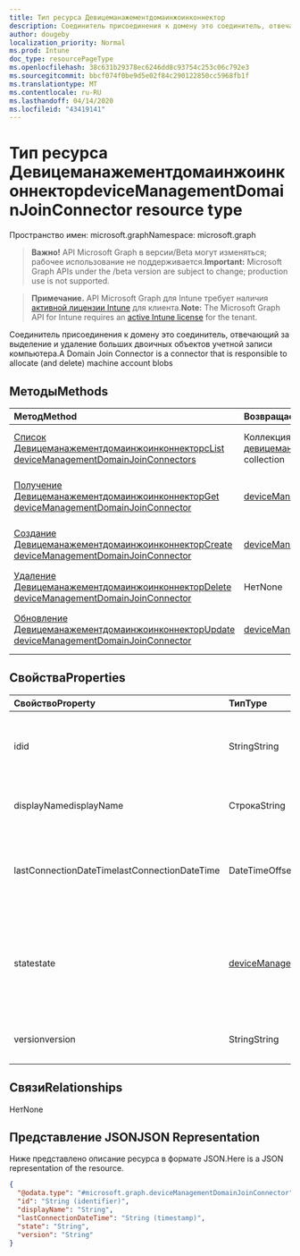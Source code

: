 ```yaml
---
title: Тип ресурса Девицеманажементдомаинжоинконнектор
description: Соединитель присоединения к домену это соединитель, отвечающий за выделение и удаление больших двоичных объектов учетной записи компьютера.
author: dougeby
localization_priority: Normal
ms.prod: Intune
doc_type: resourcePageType
ms.openlocfilehash: 38c631b29378ec6246dd8c93754c253c06c792e3
ms.sourcegitcommit: bbcf074f0be9d5e02f84c290122850cc5968fb1f
ms.translationtype: MT
ms.contentlocale: ru-RU
ms.lasthandoff: 04/14/2020
ms.locfileid: "43419141"
---
```

# <a name="devicemanagementdomainjoinconnector-resource-type"></a><span data-ttu-id="e58ce-103">Тип ресурса Девицеманажементдомаинжоинконнектор</span><span class="sxs-lookup"><span data-stu-id="e58ce-103">deviceManagementDomainJoinConnector resource type</span></span>

<span data-ttu-id="e58ce-104">Пространство имен: microsoft.graph</span><span class="sxs-lookup"><span data-stu-id="e58ce-104">Namespace: microsoft.graph</span></span>

> <span data-ttu-id="e58ce-105">**Важно!** API Microsoft Graph в версии/Beta могут изменяться; рабочее использование не поддерживается.</span><span class="sxs-lookup"><span data-stu-id="e58ce-105">**Important:** Microsoft Graph APIs under the /beta version are subject to change; production use is not supported.</span></span>

> <span data-ttu-id="e58ce-106">**Примечание.** API Microsoft Graph для Intune требует наличия [активной лицензии Intune](https://go.microsoft.com/fwlink/?linkid=839381) для клиента.</span><span class="sxs-lookup"><span data-stu-id="e58ce-106">**Note:** The Microsoft Graph API for Intune requires an [active Intune license](https://go.microsoft.com/fwlink/?linkid=839381) for the tenant.</span></span>

<span data-ttu-id="e58ce-107">Соединитель присоединения к домену это соединитель, отвечающий за выделение и удаление больших двоичных объектов учетной записи компьютера.</span><span class="sxs-lookup"><span data-stu-id="e58ce-107">A Domain Join Connector is a connector that is responsible to allocate (and delete) machine account blobs</span></span>

## <a name="methods"></a><span data-ttu-id="e58ce-108">Методы</span><span class="sxs-lookup"><span data-stu-id="e58ce-108">Methods</span></span>
|<span data-ttu-id="e58ce-109">Метод</span><span class="sxs-lookup"><span data-stu-id="e58ce-109">Method</span></span>|<span data-ttu-id="e58ce-110">Возвращаемый тип</span><span class="sxs-lookup"><span data-stu-id="e58ce-110">Return Type</span></span>|<span data-ttu-id="e58ce-111">Описание</span><span class="sxs-lookup"><span data-stu-id="e58ce-111">Description</span></span>|
|:---|:---|:---|
|[<span data-ttu-id="e58ce-112">Список Девицеманажементдомаинжоинконнекторс</span><span class="sxs-lookup"><span data-stu-id="e58ce-112">List deviceManagementDomainJoinConnectors</span></span>](../api/intune-odj-devicemanagementdomainjoinconnector-list.md)|<span data-ttu-id="e58ce-113">Коллекция [девицеманажементдомаинжоинконнектор](../resources/intune-odj-devicemanagementdomainjoinconnector.md)</span><span class="sxs-lookup"><span data-stu-id="e58ce-113">[deviceManagementDomainJoinConnector](../resources/intune-odj-devicemanagementdomainjoinconnector.md) collection</span></span>|<span data-ttu-id="e58ce-114">Список свойств и связей объектов [девицеманажементдомаинжоинконнектор](../resources/intune-odj-devicemanagementdomainjoinconnector.md) .</span><span class="sxs-lookup"><span data-stu-id="e58ce-114">List properties and relationships of the [deviceManagementDomainJoinConnector](../resources/intune-odj-devicemanagementdomainjoinconnector.md) objects.</span></span>|
|[<span data-ttu-id="e58ce-115">Получение Девицеманажементдомаинжоинконнектор</span><span class="sxs-lookup"><span data-stu-id="e58ce-115">Get deviceManagementDomainJoinConnector</span></span>](../api/intune-odj-devicemanagementdomainjoinconnector-get.md)|[<span data-ttu-id="e58ce-116">deviceManagementDomainJoinConnector</span><span class="sxs-lookup"><span data-stu-id="e58ce-116">deviceManagementDomainJoinConnector</span></span>](../resources/intune-odj-devicemanagementdomainjoinconnector.md)|<span data-ttu-id="e58ce-117">Чтение свойств и связей объекта [девицеманажементдомаинжоинконнектор](../resources/intune-odj-devicemanagementdomainjoinconnector.md) .</span><span class="sxs-lookup"><span data-stu-id="e58ce-117">Read properties and relationships of the [deviceManagementDomainJoinConnector](../resources/intune-odj-devicemanagementdomainjoinconnector.md) object.</span></span>|
|[<span data-ttu-id="e58ce-118">Создание Девицеманажементдомаинжоинконнектор</span><span class="sxs-lookup"><span data-stu-id="e58ce-118">Create deviceManagementDomainJoinConnector</span></span>](../api/intune-odj-devicemanagementdomainjoinconnector-create.md)|[<span data-ttu-id="e58ce-119">deviceManagementDomainJoinConnector</span><span class="sxs-lookup"><span data-stu-id="e58ce-119">deviceManagementDomainJoinConnector</span></span>](../resources/intune-odj-devicemanagementdomainjoinconnector.md)|<span data-ttu-id="e58ce-120">Создание нового объекта [девицеманажементдомаинжоинконнектор](../resources/intune-odj-devicemanagementdomainjoinconnector.md) .</span><span class="sxs-lookup"><span data-stu-id="e58ce-120">Create a new [deviceManagementDomainJoinConnector](../resources/intune-odj-devicemanagementdomainjoinconnector.md) object.</span></span>|
|[<span data-ttu-id="e58ce-121">Удаление Девицеманажементдомаинжоинконнектор</span><span class="sxs-lookup"><span data-stu-id="e58ce-121">Delete deviceManagementDomainJoinConnector</span></span>](../api/intune-odj-devicemanagementdomainjoinconnector-delete.md)|<span data-ttu-id="e58ce-122">Нет</span><span class="sxs-lookup"><span data-stu-id="e58ce-122">None</span></span>|<span data-ttu-id="e58ce-123">Удаляет объект [девицеманажементдомаинжоинконнектор](../resources/intune-odj-devicemanagementdomainjoinconnector.md).</span><span class="sxs-lookup"><span data-stu-id="e58ce-123">Deletes a [deviceManagementDomainJoinConnector](../resources/intune-odj-devicemanagementdomainjoinconnector.md).</span></span>|
|[<span data-ttu-id="e58ce-124">Обновление Девицеманажементдомаинжоинконнектор</span><span class="sxs-lookup"><span data-stu-id="e58ce-124">Update deviceManagementDomainJoinConnector</span></span>](../api/intune-odj-devicemanagementdomainjoinconnector-update.md)|[<span data-ttu-id="e58ce-125">deviceManagementDomainJoinConnector</span><span class="sxs-lookup"><span data-stu-id="e58ce-125">deviceManagementDomainJoinConnector</span></span>](../resources/intune-odj-devicemanagementdomainjoinconnector.md)|<span data-ttu-id="e58ce-126">Обновление свойств объекта [девицеманажементдомаинжоинконнектор](../resources/intune-odj-devicemanagementdomainjoinconnector.md) .</span><span class="sxs-lookup"><span data-stu-id="e58ce-126">Update the properties of a [deviceManagementDomainJoinConnector](../resources/intune-odj-devicemanagementdomainjoinconnector.md) object.</span></span>|

## <a name="properties"></a><span data-ttu-id="e58ce-127">Свойства</span><span class="sxs-lookup"><span data-stu-id="e58ce-127">Properties</span></span>
|<span data-ttu-id="e58ce-128">Свойство</span><span class="sxs-lookup"><span data-stu-id="e58ce-128">Property</span></span>|<span data-ttu-id="e58ce-129">Тип</span><span class="sxs-lookup"><span data-stu-id="e58ce-129">Type</span></span>|<span data-ttu-id="e58ce-130">Описание</span><span class="sxs-lookup"><span data-stu-id="e58ce-130">Description</span></span>|
|:---|:---|:---|
|<span data-ttu-id="e58ce-131">id</span><span class="sxs-lookup"><span data-stu-id="e58ce-131">id</span></span>|<span data-ttu-id="e58ce-132">String</span><span class="sxs-lookup"><span data-stu-id="e58ce-132">String</span></span>|<span data-ttu-id="e58ce-133">Уникальный идентификатор, представляющий соединитель.</span><span class="sxs-lookup"><span data-stu-id="e58ce-133">Unique identifier to represent a connector.</span></span>|
|<span data-ttu-id="e58ce-134">displayName</span><span class="sxs-lookup"><span data-stu-id="e58ce-134">displayName</span></span>|<span data-ttu-id="e58ce-135">Строка</span><span class="sxs-lookup"><span data-stu-id="e58ce-135">String</span></span>|<span data-ttu-id="e58ce-136">Отображаемое имя соединителя.</span><span class="sxs-lookup"><span data-stu-id="e58ce-136">The connector display name.</span></span>|
|<span data-ttu-id="e58ce-137">lastConnectionDateTime</span><span class="sxs-lookup"><span data-stu-id="e58ce-137">lastConnectionDateTime</span></span>|<span data-ttu-id="e58ce-138">DateTimeOffset</span><span class="sxs-lookup"><span data-stu-id="e58ce-138">DateTimeOffset</span></span>|<span data-ttu-id="e58ce-139">Последний соединитель времени с обращением к Intune.</span><span class="sxs-lookup"><span data-stu-id="e58ce-139">Last time connector contacted Intune.</span></span>|
|<span data-ttu-id="e58ce-140">state</span><span class="sxs-lookup"><span data-stu-id="e58ce-140">state</span></span>|[<span data-ttu-id="e58ce-141">deviceManagementDomainJoinConnectorState</span><span class="sxs-lookup"><span data-stu-id="e58ce-141">deviceManagementDomainJoinConnectorState</span></span>](../resources/intune-odj-devicemanagementdomainjoinconnectorstate.md)|<span data-ttu-id="e58ce-142">Состояние соединителя.</span><span class="sxs-lookup"><span data-stu-id="e58ce-142">The connector state.</span></span> <span data-ttu-id="e58ce-143">Возможные значения: `active`, `error`, `inactive`.</span><span class="sxs-lookup"><span data-stu-id="e58ce-143">Possible values are: `active`, `error`, `inactive`.</span></span>|
|<span data-ttu-id="e58ce-144">version</span><span class="sxs-lookup"><span data-stu-id="e58ce-144">version</span></span>|<span data-ttu-id="e58ce-145">String</span><span class="sxs-lookup"><span data-stu-id="e58ce-145">String</span></span>|<span data-ttu-id="e58ce-146">Версия соединителя.</span><span class="sxs-lookup"><span data-stu-id="e58ce-146">The version of the connector.</span></span>|

## <a name="relationships"></a><span data-ttu-id="e58ce-147">Связи</span><span class="sxs-lookup"><span data-stu-id="e58ce-147">Relationships</span></span>
<span data-ttu-id="e58ce-148">Нет</span><span class="sxs-lookup"><span data-stu-id="e58ce-148">None</span></span>

## <a name="json-representation"></a><span data-ttu-id="e58ce-149">Представление JSON</span><span class="sxs-lookup"><span data-stu-id="e58ce-149">JSON Representation</span></span>
<span data-ttu-id="e58ce-150">Ниже представлено описание ресурса в формате JSON.</span><span class="sxs-lookup"><span data-stu-id="e58ce-150">Here is a JSON representation of the resource.</span></span>
<!-- {
  "blockType": "resource",
  "keyProperty": "id",
  "@odata.type": "microsoft.graph.deviceManagementDomainJoinConnector"
}
-->
``` json
{
  "@odata.type": "#microsoft.graph.deviceManagementDomainJoinConnector",
  "id": "String (identifier)",
  "displayName": "String",
  "lastConnectionDateTime": "String (timestamp)",
  "state": "String",
  "version": "String"
}
```



